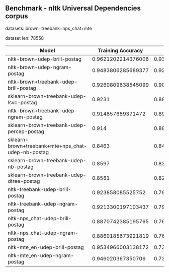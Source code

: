 

## Benchmark - nltk Universal Dependencies corpus

datasets: brown+treebank+nps_chat+mte

dataset len: 78558


| Model | Training Accuracy | Accuracy 	|
|-------|----------|----------|
| nltk-brown-udep-brill-postag | 0.9621202214376008  | 0.9378531707666165 |
| nltk-brown-udep-ngram-postag | 0.9483806285689377  | 0.9265874881253237 |
| nltk-brown+treebank-udep-brill-postag | 0.9260809638545099  | 0.9063426558020686 |
| sklearn-brown+treebank-udep-lsvc-postag | 0.9231  | 0.897 |
| nltk-brown+treebank-udep-ngram-postag | 0.914857689371472  | 0.8957456033879135 |
| sklearn-brown+treebank-udep-percep-postag | 0.914  | 0.8865 |
| sklearn-brown+treebank+mte+nps_chat-udep-nb-postag | 0.8463  | 0.8471 |
| sklearn-brown+treebank-udep-nb-postag | 0.8597  | 0.8389 |
| sklearn-brown+treebank-udep-dtree-postag | 0.8581  | 0.8225 |
| nltk-treebank-udep-brill-postag | 0.923858085525752  | 0.794122929736996 |
| nltk-treebank-udep-ngram-postag | 0.9213300197103437  | 0.7920994989132127 |
| nltk-nps_chat-udep-brill-postag | 0.8870742385195765  | 0.7652237911684682 |
| nltk-nps_chat-udep-ngram-postag | 0.8860185673921819  | 0.7651178487085544 |
| nltk-mte_en-udep-brill-postag | 0.9534966003138172  | 0.7349558198893988 |
| nltk-mte_en-udep-ngram-postag | 0.946020367350706  | 0.7331961928068578 |
